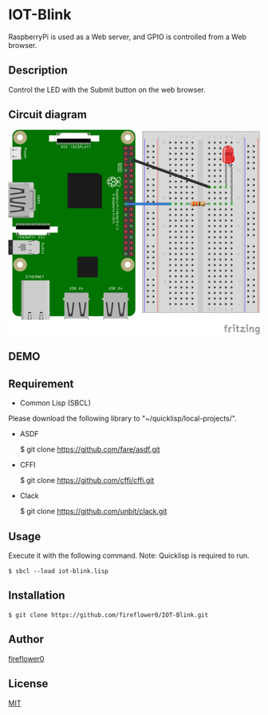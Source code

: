 # IOT-Blink

RaspberryPi is used as a Web server, and GPIO is controlled from a Web browser.

## Description

Control the LED with the Submit button on the web browser.

## Circuit diagram

![CircuitDiagram](https://github.com/fireflower0/IOT-Blink/blob/master/img/blink_circuit.png)

## DEMO



## Requirement

- Common Lisp (SBCL)

Please download the following library to "~/quicklisp/local-projects/".

- ASDF

    $ git clone https://github.com/fare/asdf.git  

- CFFI

    $ git clone https://github.com/cffi/cffi.git  

- Clack

    $ git clone https://github.com/unbit/clack.git  

## Usage

Execute it with the following command.
Note: Quicklisp is required to run.

    $ sbcl --load iot-blink.lisp

## Installation

    $ git clone https://github.com/fireflower0/IOT-Blink.git

## Author

[fireflower0](https://twitter.com/fireflower0)

## License

[MIT](https://choosealicense.com/licenses/mit/)
